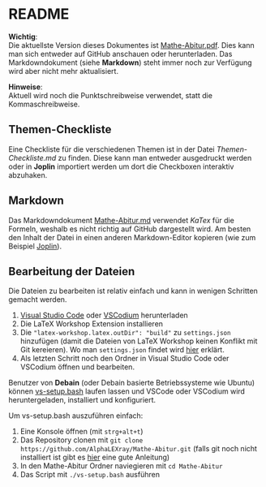# README

**Wichtig**:  
Die aktuellste Version dieses Dokumentes ist [Mathe-Abitur.pdf](Mathe-Abitur.pdf). Dies kann man sich entweder auf GitHub anschauen oder herunterladen. Das Markdowndokument (siehe **Markdown**) steht immer noch zur Verfügung wird aber nicht mehr aktualisiert.

**Hinweise**:  
Aktuell wird noch die Punktschreibweise verwendet, statt die Kommaschreibweise.

## Themen-Checkliste
Eine Checkliste für die verschiedenen Themen ist in der Datei *Themen-Checkliste.md* zu finden. Diese kann man entweder ausgedruckt werden oder in **Joplin** importiert werden um dort die Checkboxen interaktiv abzuhaken.

## Markdown
Das Markdowndokument [Mathe-Abitur.md](Mathe-Abitur.md) verwendet *KaTex* für die Formeln, weshalb es nicht richtig auf GitHub dargestellt wird. Am besten den Inhalt der Datei in einen anderen Markdown-Editor kopieren (wie zum Beispiel [Joplin](https://joplinapp.org/)).

## Bearbeitung der Dateien
Die Dateien zu bearbeiten ist relativ einfach und kann in wenigen Schritten gemacht werden.

1. [Visual Studio Code](https://code.visualstudio.com/) oder [VSCodium](https://vscodium.com/) herunterladen
2. Die LaTeX Workshop Extension installieren
3. Die ```"latex-workshop.latex.outDir": "build"``` zu ```settings.json``` hinzufügen (damit die Dateien von LaTeX Workshop keinen Konflikt mit Git kereieren). Wo man  ```settings.json``` findet wird [hier](https://supunkavinda.blog/vscode-editing-settings-json) erklärt.
4. Als letzten Schritt noch den Ordner in Visual Studio Code oder VSCodium öffnen und bearbeiten.

Benutzer von **Debain** (oder Debain basierte Betriebssysteme wie Ubuntu) können [vs-setup.bash](vs-setup.bash) laufen lassen und VSCode oder VSCodium wird heruntergeladen, installiert und konfiguriert.

Um vs-setup.bash auszuführen einfach:
1. Eine Konsole öffnen (mit ```strg+alt+t```)
2. Das Repository clonen mit ```git clone https://github.com/AlphaLEXray/Mathe-Abitur.git``` (falls git noch nicht installiert ist gibt es [hier](https://www.theodinproject.com/paths/foundations/courses/foundations/lessons/setting-up-git) eine gute Anleitung)
3. In den Mathe-Abitur Ordner naviegieren mit ```cd Mathe-Abitur```
4. Das Script mit ```./vs-setup.bash``` ausführen